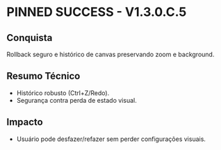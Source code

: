 # PINNED SUCCESS - V1.3.0.C.5

## Conquista
Rollback seguro e histórico de canvas preservando zoom e background.

## Resumo Técnico
- Histórico robusto (Ctrl+Z/Redo).
- Segurança contra perda de estado visual.

## Impacto
- Usuário pode desfazer/refazer sem perder configurações visuais.

